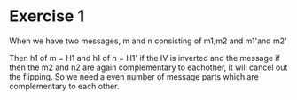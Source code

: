 # Exercise 1
When we have two messages, m and n consisting of m1,m2 and m1'and m2'

Then 
h1 of m = H1 and h1 of n = H1' if the IV is inverted and the message
if then the m2 and n2 are again complementary to eachother, it will cancel out the flipping.
So we need a even number of message parts which are complementary to each other. 

